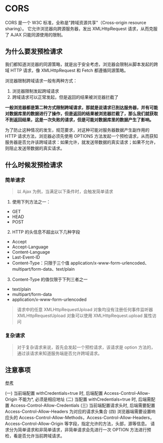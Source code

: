 # CORS

CORS 是一个 W3C 标准，全称是"跨域资源共享"（Cross-origin resource sharing）。
它允许浏览器向跨源服务器，发出 XMLHttpRequest 请求，从而克服了 AJAX 只能同源使用的限制。

## 为什么要发预检请求

我们都知道浏览器的同源策略，就是出于安全考虑，浏览器会限制从脚本发起的跨域 HTTP 请求，像 XMLHttpRequest 和 Fetch 都遵循同源策略。

浏览器限制跨域请求一般有两种方式：

1. 浏览器限制发起跨域请求
2. 跨域请求可以正常发起，但是返回的结果被浏览器拦截了

**一般浏览器都是第二种方式限制跨域请求，那就是说请求已到达服务器，并有可能对数据库里的数据进行了操作，但是返回的结果被浏览器拦截了，那么我们就获取不到返回结果，这是一次失败的请求，但是可能对数据库里的数据产生了影响。**

为了防止这种情况的发生，规范要求，对这种可能对服务器数据产生副作用的 HTTP 请求方法，浏览器必须先使用 OPTIONS 方法发起一个预检请求，从而获知服务器是否允许该跨域请求：如果允许，就发送带数据的真实请求；如果不允许，则阻止发送带数据的真实请求。

## 什么时候发预检请求

### 简单请求

> 以 Ajax 为例，当满足以下条件时，会触发简单请求

1. 使用下列方法之一：

- GET
- HEAD
- POST

2. HTTP 的头信息不超出以下几种字段

- Accept
- Accept-Language
- Content-Language
- Last-Event-ID
- Content-Type：只限于三个值 application/x-www-form-urlencoded、multipart/form-data、text/plain

3. Content-Type 的值仅限于下列三者之一

- text/plain
- multipart/form-data
- application/x-www-form-urlencoded

> 请求中的任意 XMLHttpRequestUpload 对象均没有注册任何事件监听器
> XMLHttpRequestUpload 对象可以使用 XMLHttpRequest.upload 属性访问

### 复杂请求

> 对于复杂请求来说，首先会发起一个预检请求，该请求是 option 方法的，通过该请求来知道服务端是否允许跨域请求。

## 注意事项

[参考](https://juejin.im/post/6844903748288905224)

(一) 当前端配置 withCredentials=true 时, 后端配置 Access-Control-Allow-Origin 不能为\*, 必须是相应地址
(二) 当配置 withCredentials=true 时, 后端需配置 Access-Control-Allow-Credentials
(三) 当前端配置请求头时, 后端需要配置 Access-Control-Allow-Headers 为对应的请求头集合
(四) 浏览器端需要设置响应头的 Access-Control-Allow-Methods，Access-Control-Allow-Headers，Access-Control-Allow-Origin 等字段，指定允许的方法，头部，源等信息。
请求分为简单请求和非简单请求，非简单请求会先进行一次 OPTION 方法进行预检，看是否允许当前跨域请求。
